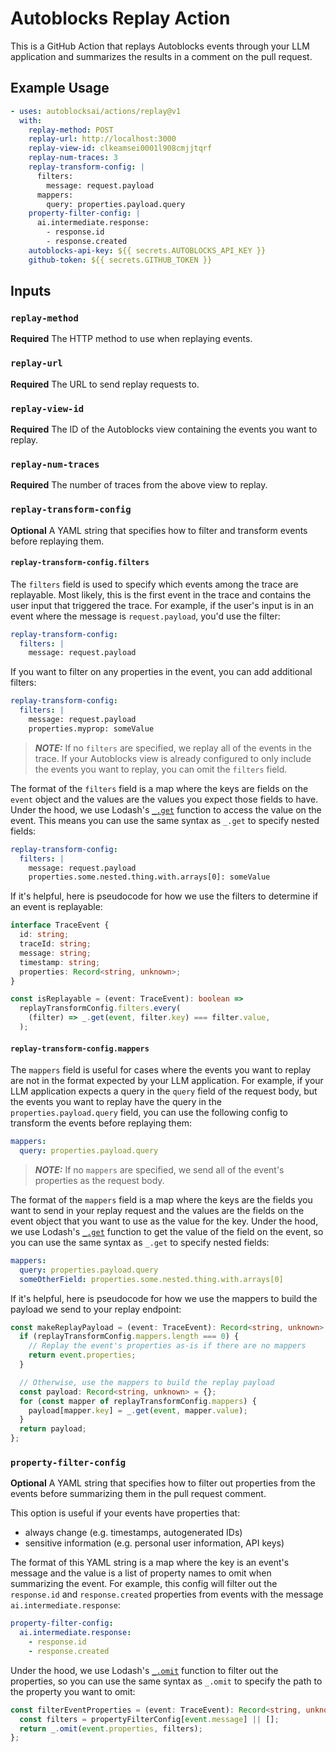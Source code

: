 # Autoblocks Replay Action

This is a GitHub Action that replays Autoblocks events through your LLM application and summarizes the results in a comment on the pull request.

## Example Usage

```yaml
- uses: autoblocksai/actions/replay@v1
  with:
    replay-method: POST
    replay-url: http://localhost:3000
    replay-view-id: clkeamsei0001l908cmjjtqrf
    replay-num-traces: 3
    replay-transform-config: |
      filters:
        message: request.payload
      mappers:
        query: properties.payload.query
    property-filter-config: |
      ai.intermediate.response:
        - response.id
        - response.created
    autoblocks-api-key: ${{ secrets.AUTOBLOCKS_API_KEY }}
    github-token: ${{ secrets.GITHUB_TOKEN }}
```

## Inputs

### `replay-method`

**Required** The HTTP method to use when replaying events.

### `replay-url`

**Required** The URL to send replay requests to.

### `replay-view-id`

**Required** The ID of the Autoblocks view containing the events you want to replay.

### `replay-num-traces`

**Required** The number of traces from the above view to replay.

### `replay-transform-config`

**Optional** A YAML string that specifies how to filter and transform events before replaying them.

#### `replay-transform-config.filters`

The `filters` field is used to specify which events among the trace are replayable.
Most likely, this is the first event in the trace and contains the user input that triggered the trace.
For example, if the user's input is in an event where the message is `request.payload`, you'd use the filter:

```yaml
replay-transform-config:
  filters: |
    message: request.payload
```

If you want to filter on any properties in the event, you can add additional filters:

```yaml
replay-transform-config:
  filters: |
    message: request.payload
    properties.myprop: someValue
```

> **_NOTE:_** If no `filters` are specified, we replay all of the events in the trace. If your Autoblocks view is already configured to only include the events you want to replay, you can omit the `filters` field.

The format of the `filters` field is a map where the keys are fields on the `event` object and the values are the values you expect those fields to have.
Under the hood, we use Lodash's [`_.get`](https://lodash.com/docs/4.17.15#get) function to access the value on the event.
This means you can use the same syntax as `_.get` to specify nested fields:

```yaml
replay-transform-config:
  filters: |
    message: request.payload
    properties.some.nested.thing.with.arrays[0]: someValue
```

If it's helpful, here is pseudocode for how we use the filters to determine if an event is replayable:

```ts
interface TraceEvent {
  id: string;
  traceId: string;
  message: string;
  timestamp: string;
  properties: Record<string, unknown>;
}

const isReplayable = (event: TraceEvent): boolean =>
  replayTransformConfig.filters.every(
    (filter) => _.get(event, filter.key) === filter.value,
  );
```

#### `replay-transform-config.mappers`

The `mappers` field is useful for cases where the events you want to replay are not in the format expected by your LLM application.
For example, if your LLM application expects a query in the `query` field of the request body, but the events you want to replay have the query in the `properties.payload.query` field, you can use the following config to transform the events before replaying them:

```yaml
mappers:
  query: properties.payload.query
```

> **_NOTE:_** If no `mappers` are specified, we send all of the event's properties as the request body.

The format of the `mappers` field is a map where the keys are the fields you want to send in your replay request and the values are the fields on the event object that you want to use as the value for the key.
Under the hood, we use Lodash's [`_.get`](https://lodash.com/docs/4.17.15#get) function to get the value of the field on the event, so you can use the same syntax as `_.get` to specify nested fields:

```yaml
mappers:
  query: properties.payload.query
  someOtherField: properties.some.nested.thing.with.arrays[0]
```

If it's helpful, here is pseudocode for how we use the mappers to build the payload we send to your replay endpoint:

```ts
const makeReplayPayload = (event: TraceEvent): Record<string, unknown> => {
  if (replayTransformConfig.mappers.length === 0) {
    // Replay the event's properties as-is if there are no mappers
    return event.properties;
  }

  // Otherwise, use the mappers to build the replay payload
  const payload: Record<string, unknown> = {};
  for (const mapper of replayTransformConfig.mappers) {
    payload[mapper.key] = _.get(event, mapper.value);
  }
  return payload;
};
```

### `property-filter-config`

**Optional** A YAML string that specifies how to filter out properties from the events before summarizing them in the pull request comment.

This option is useful if your events have properties that:

- always change (e.g. timestamps, autogenerated IDs)
- sensitive information (e.g. personal user information, API keys)

The format of this YAML string is a map where the key is an event's message and the value is a list of property names to omit when summarizing the event.
For example, this config will filter out the `response.id` and `response.created` properties from events with the message `ai.intermediate.response`:

```yaml
property-filter-config:
  ai.intermediate.response:
    - response.id
    - response.created
```

Under the hood, we use Lodash's [`_.omit`](https://lodash.com/docs/4.17.15#omit) function to filter out the properties, so you can use the same syntax as `_.omit` to specify the path to the property you want to omit:

```ts
const filterEventProperties = (event: TraceEvent): Record<string, unknown> => {
  const filters = propertyFilterConfig[event.message] || [];
  return _.omit(event.properties, filters);
};
```

